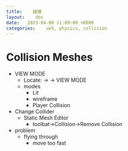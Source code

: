 ```yaml
---
title:    碰撞
layout:    doc
date:   2023-04-08 11:09:00 +0800
categories:    ue5, physics, collision
---
```


# Collision Meshes
- VIEW MODE
	- Locate: <Viewport> -> <Left-up Corner> -> VIEW MODE
	- modes
		- Lit
		- wireframe
		- Player Collision
- Change Collider
	- Static Mesh Editor
		- toolbat->Collision->Remove Collision
- problem
	- flying through
		- move too fast
